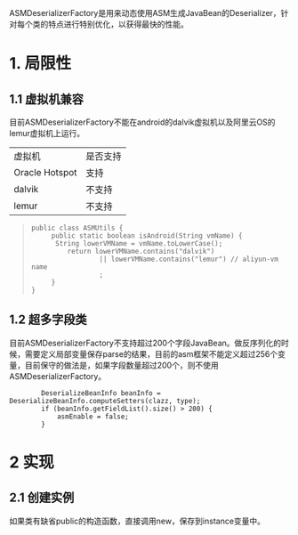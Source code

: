 ASMDeserializerFactory是用来动态使用ASM生成JavaBean的Deserializer，针对每个类的特点进行特别优化，以获得最快的性能。
# 1. 局限性
## 1.1 虚拟机兼容
目前ASMDeserializerFactory不能在android的dalvik虚拟机以及阿里云OS的lemur虚拟机上运行。
<table>
<tr><td>虚拟机</td><td>是否支持</td></tr>
<tr><td>Oracle Hotspot</td><td>支持</td></tr>
<tr><td>dalvik</td><td>不支持</td></tr>
<tr><td>lemur</td><td>不支持</td></tr>
</table>

>     public class ASMUtils {
>          public static boolean isAndroid(String vmName) {
>          	String lowerVMName = vmName.toLowerCase();
>              return lowerVMName.contains("dalvik") 
>                      || lowerVMName.contains("lemur") // aliyun-vm name
>                      ;
>          }
>     }

## 1.2 超多字段类
目前ASMDeserializerFactory不支持超过200个字段JavaBean。做反序列化的时候，需要定义局部变量保存parse的结果，目前的asm框架不能定义超过256个变量，目前保守的做法是，如果字段数量超过200个，则不使用ASMDeserializerFactory。

            DeserializeBeanInfo beanInfo = DeserializeBeanInfo.computeSetters(clazz, type);
            if (beanInfo.getFieldList().size() > 200) {
                asmEnable = false;
            }   


# 2 实现
## 2.1 创建实例
如果类有缺省public的构造函数，直接调用new，保存到instance变量中。